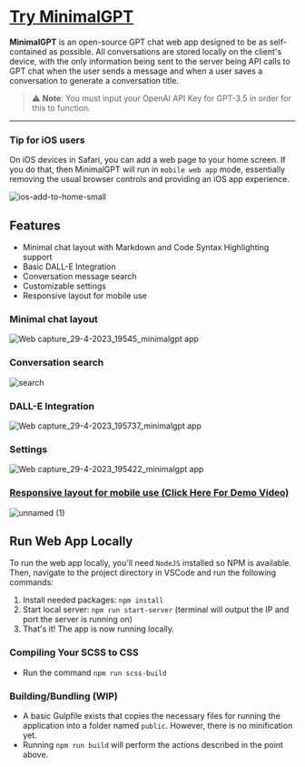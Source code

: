 # [Try MinimalGPT](https://minimalgpt.app/)

**MinimalGPT** is an open-source GPT chat web app designed to be as self-contained as possible. All conversations are stored locally on the client's device, with the only information being sent to the server being API calls to GPT chat when the user sends a message and when a user saves a conversation to generate a conversation title.

> ⚠️ **Note**: You must input your OpenAI API Key for GPT-3.5 in order for this to function.

---

### Tip for iOS users

On iOS devices in Safari, you can add a web page to your home screen. If you do that, then MinimalGPT will run in `mobile web app` mode, essentially removing the usual browser controls and providing an iOS app experience.

![ios-add-to-home-small](https://user-images.githubusercontent.com/2380471/235267080-d69a2a46-50fa-4acf-b36b-da10b5d439d1.jpg)

## Features

- Minimal chat layout with Markdown and Code Syntax Highlighting support
- Basic DALL-E Integration
- Conversation message search
- Customizable settings
- Responsive layout for mobile use

### Minimal chat layout

![Web capture_29-4-2023_19545_minimalgpt app](https://user-images.githubusercontent.com/2380471/235330441-1c17f182-1dfc-4e68-acb6-9f96ec9d031f.jpeg)

### Conversation search

![search](https://user-images.githubusercontent.com/2380471/235330608-4e7a799d-8968-4a0d-81bf-499f646e2ce4.png)

### DALL-E Integration

![Web capture_29-4-2023_195737_minimalgpt app](https://user-images.githubusercontent.com/2380471/235330549-ce91ba12-aa20-4284-8b91-b3391f88446a.jpeg)

### Settings

![Web capture_29-4-2023_195422_minimalgpt app](https://user-images.githubusercontent.com/2380471/235330449-fcb36cf3-13e3-44c6-a1c2-4b934e851efa.jpeg)

### [Responsive layout for mobile use (Click Here For Demo Video)](https://www.youtube.com/shorts/pUSd8ENeh0g)

![unnamed (1)](https://user-images.githubusercontent.com/2380471/235331432-ce06a826-e2f1-4ab6-8d16-284cdaa9427b.png)

## Run Web App Locally

To run the web app locally, you'll need `NodeJS` installed so NPM is available. Then, navigate to the project directory in VSCode and run the following commands:

1. Install needed packages: `npm install`
2. Start local server: `npm run start-server` (terminal will output the IP and port the server is running on)
3. That's it! The app is now running locally.

### Compiling Your SCSS to CSS

- Run the command `npm run scss-build`

### Building/Bundling (WIP)

- A basic Gulpfile exists that copies the necessary files for running the application into a folder named `public`. However, there is no minification yet.
- Running `npm run build` will perform the actions described in the point above.
